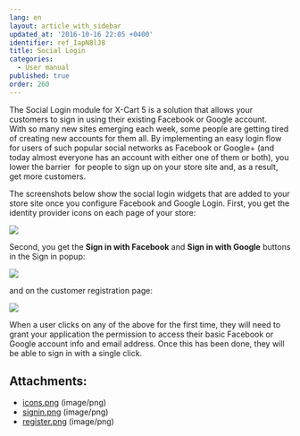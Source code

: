 ```yaml
---
lang: en
layout: article_with_sidebar
updated_at: '2016-10-16 22:05 +0400'
identifier: ref_IapN8lJ8
title: Social Login
categories:
  - User manual
published: true
order: 260
---
```



The Social Login module for X-Cart 5 is a solution that allows your customers to sign in using their existing Facebook or Google account. With so many new sites emerging each week, some people are getting tired of creating new accounts for them all. By implementing an easy login flow for users of such popular social networks as Facebook or Google+ (and today almost everyone has an account with either one of them or both), you lower the barrier  for people to sign up on your store site and, as a result, get more customers.

The screenshots below show the social login widgets that are added to your store site once you configure Facebook and Google Login. First, you get the identity provider icons on each page of your store:

![]({{site.baseurl}}/attachments/7504573/7602323.png)

Second, you get the **Sign in with Facebook** and **Sign in with Google** buttons in the Sign in popup:

![]({{site.baseurl}}/attachments/7504573/7602324.png)

and on the customer registration page:

![]({{site.baseurl}}/attachments/7504573/7602325.png)

When a user clicks on any of the above for the first time, they will need to grant your application the permission to access their basic Facebook or Google account info and email address. Once this has been done, they will be able to sign in with a single click.

## Attachments:

* [icons.png]({{site.baseurl}}/attachments/7504573/7602323.png) (image/png)
* [signin.png]({{site.baseurl}}/attachments/7504573/7602324.png) (image/png)
* [register.png]({{site.baseurl}}/attachments/7504573/7602325.png) (image/png)
